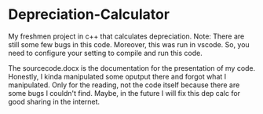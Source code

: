 # Depreciation-Calculator
My freshmen project in c++ that calculates depreciation. 
Note: There are still some few bugs in this code.
Moreover, this was run in vscode. So, you need to configure your setting to compile and run this code.

The sourcecode.docx is the documentation for the presentation of my code. 
Honestly, I kinda manipulated some oputput there and forgot what I manipulated. Only for the reading, not the code itself because there are some bugs I couldn't find.
Maybe, in the future I will fix this dep calc for good sharing in the internet. 
